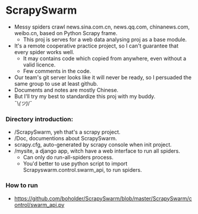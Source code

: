 # ScrapySwarm

* Messy spiders crawl news.sina.com.cn, news.qq.com, chinanews.com, weibo.cn, based on Python Scrapy frame. 
  * This proj is serves for a web data analysing proj as a base module.
* It's a remote cooperative practice project, so I can't guarantee that every spider works well. 
  * It may contains code which copied from anywhere, even without a valid licence.
  * Few comments in the code. 
* Our team's git server looks like it will never be ready, so I persuaded the same group to use at least github.
* Documents and notes are mostly Chinese.
* But I'll try my best to standardize this proj with my buddy.  
¯\\_(ツ)_/¯

### Directory introduction:
* /ScrapySwarm, yeh that's a scrapy project.
* /Doc, documentions about ScrapySwarm.
* scrapy.cfg, auto-generated by scrapy console when init project.
* /mysite, a django app, witch have a web interface to run all spiders.
  * Can only do run-all-spiders process.
  * You'd better to use python script to import Scrapyswarm.control.swarm_api, to run spiders.

### How to run
* https://github.com/boholder/ScrapySwarm/blob/master/ScrapySwarm/control/swarm_api.py

